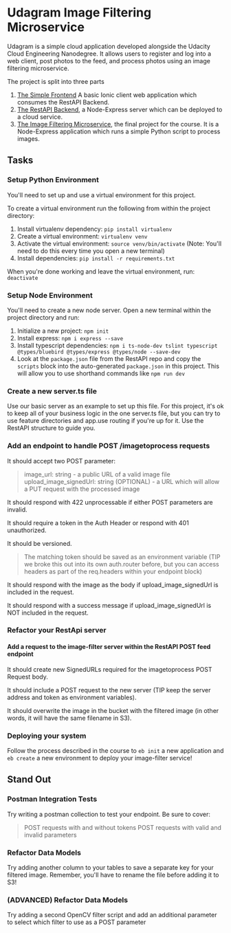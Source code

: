 # Udagram Image Filtering Microservice

Udagram is a simple cloud application developed alongside the Udacity Cloud Engineering Nanodegree. It allows users to register and log into a web client, post photos to the feed, and process photos using an image filtering microservice.

The project is split into three parts

1. [The Simple Frontend](https://github.com/grutt/udacity-c2-frontend)
   A basic Ionic client web application which consumes the RestAPI Backend.
2. [The RestAPI Backend](https://github.com/grutt/udacity-c2-restapi), a Node-Express server which can be deployed to a cloud service.
3. [The Image Filtering Microservice](https://github.com/grutt/udacity-c2-image-filter), the final project for the course. It is a Node-Express application which runs a simple Python script to process images.

## Tasks

### Setup Python Environment

You'll need to set up and use a virtual environment for this project.

To create a virtual environment run the following from within the project directory:

1. Install virtualenv dependency: `pip install virtualenv`
2. Create a virtual environment: `virtualenv venv`
3. Activate the virtual environment: `source venv/bin/activate` (Note: You'll need to do this every time you open a new terminal)
4. Install dependencies: `pip install -r requirements.txt`

When you're done working and leave the virtual environment, run: `deactivate`

### Setup Node Environment

You'll need to create a new node server. Open a new terminal within the project directory and run:

1. Initialize a new project: `npm init`
2. Install express: `npm i express --save`
3. Install typescript dependencies: `npm i ts-node-dev tslint typescript @types/bluebird @types/express @types/node --save-dev`
4. Look at the `package.json` file from the RestAPI repo and copy the `scripts` block into the auto-generated `package.json` in this project. This will allow you to use shorthand commands like `npm run dev`

### Create a new server.ts file

Use our basic server as an example to set up this file. For this project, it's ok to keep all of your business logic in the one server.ts file, but you can try to use feature directories and app.use routing if you're up for it. Use the RestAPI structure to guide you.

### Add an endpoint to handle POST /imagetoprocess requests

It should accept two POST parameter:

> image_url: string - a public URL of a valid image file
> upload_image_signedUrl: string (OPTIONAL) - a URL which will allow a PUT request with the processed image

It should respond with 422 unprocessable if either POST parameters are invalid.

It should require a token in the Auth Header or respond with 401 unauthorized.

It should be versioned.

> The matching token should be saved as an environment variable
> (TIP we broke this out into its own auth.router before, but you can access headers as part of the req.headers within your endpoint block)

It should respond with the image as the body if upload_image_signedUrl is included in the request.

It should respond with a success message if upload_image_signedUrl is NOT included in the request.

### Refactor your RestApi server

#### Add a request to the image-filter server within the RestAPI POST feed endpoint

It should create new SignedURLs required for the imagetoprocess POST Request body.

It should include a POST request to the new server (TIP keep the server address and token as environment variables).

It should overwrite the image in the bucket with the filtered image (in other words, it will have the same filename in S3).

### Deploying your system

Follow the process described in the course to `eb init` a new application and `eb create` a new environment to deploy your image-filter service!

## Stand Out

### Postman Integration Tests

Try writing a postman collection to test your endpoint. Be sure to cover:

> POST requests with and without tokens
> POST requests with valid and invalid parameters

### Refactor Data Models

Try adding another column to your tables to save a separate key for your filtered image. Remember, you'll have to rename the file before adding it to S3!

### (ADVANCED) Refactor Data Models

Try adding a second OpenCV filter script and add an additional parameter to select which filter to use as a POST parameter

